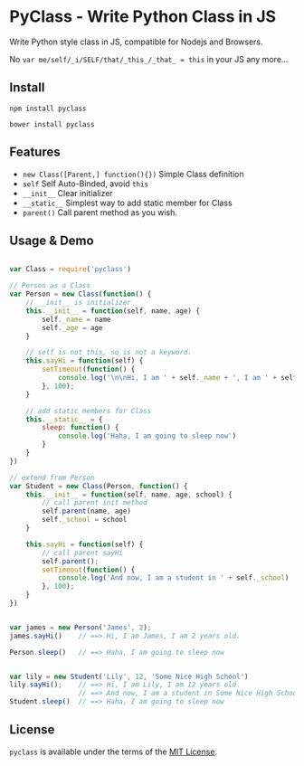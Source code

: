 # PyClass - Write Python Class in JS

Write Python style class in JS, compatible for Nodejs and Browsers.

No `var me/self/_i/SELF/that/_this_/_that_ = this` in your JS any more…

## Install

`npm install pyclass`

`bower install pyclass`

## Features

- `new Class([Parent,] function(){})` Simple Class definition
- `self` Self Auto-Binded, avoid `this`
- `__init__` Clear initializer
- `__static__` Simplest way to add static member for Class
- `parent()` Call parent method as you wish.

## Usage & Demo

```javascript

var Class = require('pyclass')

// Person as a Class
var Person = new Class(function() {
    // __init__ is initializer
    this.__init__ = function(self, name, age) {
        self._name = name
        self._age = age
    }

    // self is not this, so is not a keyword.
    this.sayHi = function(self) {
        setTimeout(function() {
            console.log('\n\nHi, I am ' + self._name + ', I am ' + self._age + ' years old.')
        }, 100);
    }

    // add static members for Class
    this.__static__ = {
        sleep: function() {
            console.log('Haha, I am going to sleep now')
        }
    }
})

// extend from Person
var Student = new Class(Person, function() {
    this.__init__ = function(self, name, age, school) {
        // call parent init method
        self.parent(name, age)
        self._school = school
    }

    this.sayHi = function(self) {
        // call parent sayHi
        self.parent();
        setTimeout(function() {
            console.log('And now, I am a student in ' + self._school)
        }, 100);
    }
})


var james = new Person('James', 2);
james.sayHi()    // ==> Hi, I am James, I am 2 years old.

Person.sleep()   // ==> Haha, I am going to sleep now


var lily = new Student('Lily', 12, 'Some Nice High School')
lily.sayHi();    // ==> Hi, I am Lily, I am 12 years old.
                 // ==> And now, I am a student in Some Nice High School
Student.sleep()  // ==> Haha, I am going to sleep now

```

## License

`pyclass` is available under the terms of the [MIT License](https://github.com/wangjeaf/pyclass/blob/master/LICENSE.md).
